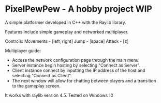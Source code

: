 # PixelPewPew - A hobby project WIP

A simple platformer developed in C++ with the Raylib library.

Features include simple gameplay and networked multiplayer.

Controls: 
Movements - [left, right]
Jump - [space]
Attack - [z]

Multiplayer guide:
 - Access the network configuration page through the main menu.
 - Server instance begin hosting by selecting "Connect as Server".
 - Client instance connect by inputting the IP address of the host and selecting "Connect as Client".
 - The next window will allow for chatting between players and a transition to the gameplay screen.

It works with raylib version 4.5.
Tested on Windows 10

<br>
<br>



